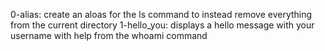 0-alias: create an aloas for the ls command to instead remove everything from the current directory
1-hello_you: displays a hello message with your username with help from the whoami command
